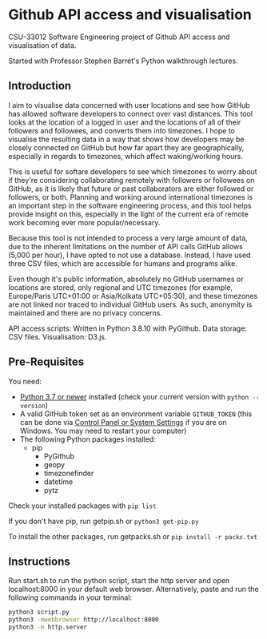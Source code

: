 # Github API access and visualisation

CSU-33012 Software Engineering project of Github API access and visualisation of data.

Started with Professor Stephen Barret's Python walkthrough lectures.

## Introduction

I aim to visualise data concerned with user locations and see how GitHub has allowed software developers to connect over vast distances. This tool looks at the location of a logged in user and the locations of all of their followers and followees, and converts them into timezones. I hope to visualise the resulting data in a way that shows how developers may be closely connected on GitHub but how far apart they are geographically, especially in regards to timezones, which affect waking/working hours.

This is useful for softare developers to see which timezones to worry about if they're considering collaborating remotely with followers or followees on GitHub, as it is likely that future or past collaborators are either followed or followers, or both. Planning and working around international timezones is an important step in the software engineering process, and this tool helps provide insight on this, especially in the light of the current era of remote work becoming ever more popular/necessary.

Because this tool is not intended to process a very large amount of data, due to the inherent limitations on the number of API calls GitHub allows (5,000 per hour), I have opted to not use a database. Instead, I have used three CSV files, which are accessible for humans and programs alike.

Even though it's public information, absolutely no GitHub usernames or locations are stored, only regional and UTC timezones (for example, Europe/Paris UTC+01:00 or Asia/Kolkata UTC+05:30), and these timezones are not linked nor traced to individual GitHub users. As such, anonymity is maintained and there are no privacy concerns.

API access scripts: Written in Python 3.8.10 with PyGithub.
Data storage: CSV files.
Visualisation: D3.js.

## Pre-Requisites

You need:

- [Python 3.7 or newer](https://www.python.org/downloads/) installed (check your current version with `python --version`)
- A valid GitHub token set as an environment variable `GITHUB_TOKEN` (this can be done via [Control Panel or System Settings](https://imgur.com/a/CQjLpfk) if you are on Windows. You may need to restart your computer)
- The following Python packages installed:
  - pip
    - PyGithub
    - geopy
    - timezonefinder
    - datetime
    - pytz

Check your installed packages with `pip list`

If you don't have pip, run getpip.sh or `python3 get-pip.py`

To install the other packages, run getpacks.sh or `pip install -r packs.txt`

## Instructions

Run start.sh to run the python script, start the http server and open localhost:8000 in your default web browser.
Alternatively, paste and run the following commands in your terminal:

```bash
python3 script.py
python3 -mwebbrowser http://localhost:8000
python3 -m http.server
```
